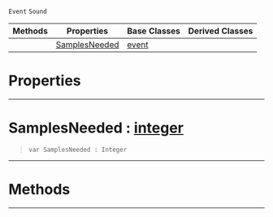  `Event` `Sound`



|Methods|Properties|Base Classes|Derived Classes|
|---|---|---|---|
| |[ SamplesNeeded](https://github.com/ZilchEngine/ZilchDocs/blob/master/code_reference/class_reference/customaudionodeevent.md#samplesneeded-zilch-engin)|[event](https://github.com/ZilchEngine/ZilchDocs/blob/master/code_reference/class_reference/event.md)| |


 #  Properties


---  
 #  SamplesNeeded : [integer](https://github.com/ZilchEngine/ZilchDocs/blob/master/code_reference/nada_base_types/integer.md)

> 
> ``` lang=cpp, name=Nada
> var SamplesNeeded : Integer


---  
 #  Methods


---  
 

 